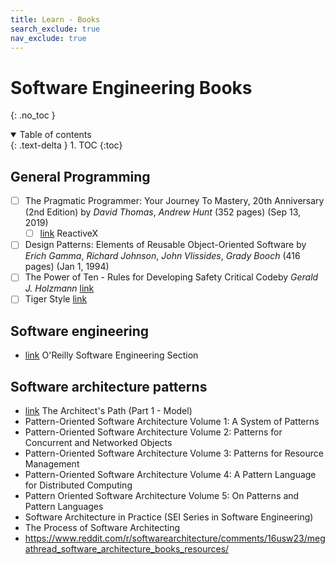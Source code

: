 ```yaml
---
title: Learn - Books
search_exclude: true
nav_exclude: true
---
```


<!-- prettier-ignore-start -->
# Software Engineering Books
{: .no_toc }

<details open markdown="block">
  <summary>
    Table of contents
  </summary>
  {: .text-delta }
1. TOC
{:toc}
</details>

<!-- prettier-ignore-end -->

## General Programming

-   [ ] The Pragmatic Programmer: Your Journey To Mastery, 20th Anniversary (2nd Edition) by _David Thomas_, _Andrew Hunt_ (352 pages) (Sep 13, 2019)
    -   [ ] [link](https://reactivex.io/) ReactiveX
-   [ ] Design Patterns: Elements of Reusable Object-Oriented Software by _Erich Gamma_, _Richard Johnson_, _John Vlissides_, _Grady Booch_ (416 pages) (Jan 1, 1994)
-   [ ] The Power of Ten - Rules for Developing Safety Critical Codeby _Gerald J. Holzmann_ [link](https://spinroot.com/gerard/pdf/P10.pdf)
-   [ ] Tiger Style [link](https://github.com/tigerbeetle/tigerbeetle/blob/main/docs/TIGER_STYLE.md)

## Software engineering

-   [link](https://www.amazon.com/stores/page/E035D0CE-939B-4FEA-8742-8427A6EAAF4F?ingress=0) O'Reilly Software Engineering Section

## Software architecture patterns

-   [link](https://architectelevator.com/architecture/architect-path/) The Architect's Path (Part 1 - Model)
-   Pattern-Oriented Software Architecture Volume 1: A System of Patterns
-   Pattern-Oriented Software Architecture Volume 2: Patterns for Concurrent and Networked Objects
-   Pattern-Oriented Software Architecture Volume 3: Patterns for Resource Management
-   Pattern-Oriented Software Architecture Volume 4: A Pattern Language for Distributed Computing
-   Pattern Oriented Software Architecture Volume 5: On Patterns and Pattern Languages
-   Software Architecture in Practice (SEI Series in Software Engineering)
-   The Process of Software Architecting
-   https://www.reddit.com/r/softwarearchitecture/comments/16usw23/megathread_software_architecture_books_resources/
